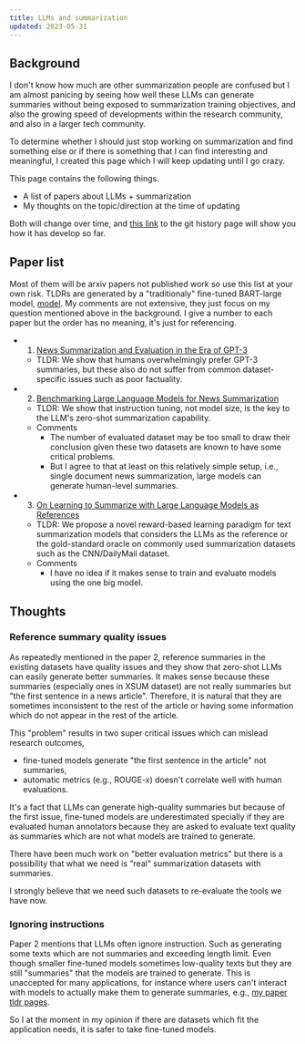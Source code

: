 ```yaml
---
title: LLMs and summarization
updated: 2023-05-31
---
```


## Background

I don't know how much are other summarization people are confused but I am almost panicing by seeing how well these LLMs can generate summaries without being exposed to summarization training objectives, and also the growing speed of developments within the research community, and also in a larger tech community.

To determine whether I should just stop working on summarization and find something else or if there is something that I can find interesting and meaningful, I created this page which I will keep updating until I go crazy.

This page contains the following things.

- A list of papers about LLMs + summarization
- My thoughts on the topic/direction at the time of updating

Both will change over time, and [this link](https://github.com/sobamchan/sobamchan.github.io/commits/master/_posts/2023-05-31-llms-summarization.md) to the git history page will show you how it has develop so far.


## Paper list

Most of them will be arxiv papers not published work so use this list at your own risk.
TLDRs are generated by a "traditionaly" fine-tuned BART-large model, [model](https://github.com/sobamchan/schnitsum/).
My comments are not extensive, they just focus on my question mentioned above in the background.
I give a number to each paper but the order has no meaning, it's just for referencing.

- 1. [News Summarization and Evaluation in the Era of GPT-3](http://arxiv.org/abs/2209.12356)
  - TLDR: We show that humans overwhelmingly prefer GPT-3 summaries, but these also do not suffer from common dataset-specific issues such as poor factuality.

- 2. [Benchmarking Large Language Models for News Summarization](http://arxiv.org/abs/2301.13848)
  - TLDR: We show that instruction tuning, not model size, is the key to the LLM's zero-shot summarization capability.
  - Comments
    - The number of evaluated dataset may be too small to draw their conclusion given these two datasets are known to have some critical problems.
    - But I agree to that at least on this relatively simple setup, i.e., single document news summarization, large models can generate human-level summaries.

- 3. [On Learning to Summarize with Large Language Models as References](http://arxiv.org/abs/2305.14239)
  - TLDR: We propose a novel reward-based learning paradigm for text summarization models that considers the LLMs as the reference or the gold-standard oracle on commonly used summarization datasets such as the CNN/DailyMail dataset.
  - Comments
    - I have no idea if it makes sense to train and evaluate models using the one big model.



## Thoughts

### Reference summary quality issues

As repeatedly mentioned in the paper 2, reference summaries in the existing datasets have quality issues and they show that zero-shot LLMs can easily generate better summaries. It makes sense because these summaries (especially ones in XSUM dataset) are not really summaries but "the first sentence in a news article". Therefore, it is natural that they are sometimes inconsistent to the rest of the article or having some information which do not appear in the rest of the article.

This "problem" results in two super critical issues which can mislead research outcomes,

- fine-tuned models generate "the first sentence in the article" not summaries,
- automatic metrics (e.g., ROUGE-x) doesn't correlate well with human evaluations.

It's a fact that LLMs can generate high-quality summaries but because of the first issue, fine-tuned models are underestimated specially if they are evaluated human annotators because they are asked to evaluate text quality as summaries which are not what models are trained to generate.

There have been much work on "better evaluation metrics" but there is a possibility that what we need is "real" summarization datasets with summaries.

I strongly believe that we need such datasets to re-evaluate the tools we have now.


### Ignoring instructions

Paper 2 mentions that LLMs often ignore instruction. Such as generating some texts which are not summaries and exceeding length limit. Even though smaller fine-tuned models sometimes low-quality texts but they are still "summaries" that the models are trained to generate.
This is unaccepted for many applications, for instance where users can't interact with models to actually make them to generate summaries, e.g., [my paper tldr pages](https://sotaro.io/tldrs).

So I at the moment in my opinion if there are datasets which fit the application needs, it is safer to take fine-tuned models.
